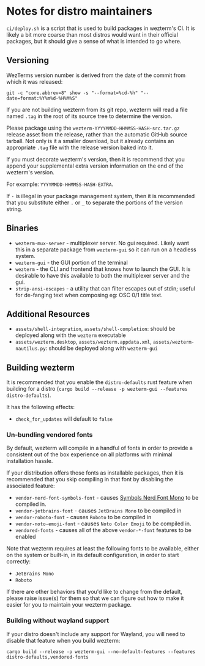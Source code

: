 # Notes for distro maintainers

`ci/deploy.sh` is a script that is used to build packages in wezterm's CI.
It is likely a bit more coarse than most distros would want in their
official packages, but it should give a sense of what is intended to go where.

## Versioning

WezTerms version number is derived from the date of the commit from which it
was released:

```
git -c "core.abbrev=8" show -s "--format=%cd-%h" "--date=format:%Y%m%d-%H%M%S"
```

If you are not building wezterm from its git repo, wezterm will read a file named
`.tag` in the root of its source tree to determine the version.

Please package using the `wezterm-YYYYMMDD-HHMMSS-HASH-src.tar.gz` release
asset from the release, rather than the automatic GitHub source tarball.
Not only is it a smaller download, but it already contains an appropriate
`.tag` file with the release version baked into it.

If you must decorate wezterm's version, then it is recommend that you append
your supplemental extra version information on the end of the wezterm's
version.

For example: `YYYYMMDD-HHMMSS-HASH-EXTRA`.

If `-` is illegal in your package management system, then it is recommended
that you substitute either `.` or `_` to separate the portions of the version
string.

## Binaries

* `wezterm-mux-server` - multiplexer server. No gui required. Likely want this
  in a separate package from `wezterm-gui` so it can run on a headless system.
* `wezterm-gui` - the GUI portion of the terminal
* `wezterm` - the CLI and frontend that knows how to launch the GUI. It is
  desirable to have this available to both the multiplexer server and the gui.
* `strip-ansi-escapes` - a utility that can filter escapes out of stdin; useful
  for de-fanging text when composing eg: OSC 0/1 title text.

## Additional Resources

* `assets/shell-integration`, `assets/shell-completion`: should be deployed along with the `wezterm` executable
* `assets/wezterm.desktop`, `assets/wezterm.appdata.xml`, `assets/wezterm-nautilus.py`: should be deployed along with `wezterm-gui`

## Building wezterm

It is recommended that you enable the `distro-defaults` rust feature
when building for a distro (`cargo build --release -p wezterm-gui --features distro-defaults`).

It has the following effects:

* `check_for_updates` will default to `false`

### Un-bundling vendored fonts

By default, wezterm will compile in a handful of fonts in order to provide a
consistent out of the box experience on all platforms with minimal installation
hassle.

If your distribution offers those fonts as installable packages, then it is
recommended that you skip compiling in that font by disabling the associated
feature:

* `vendor-nerd-font-symbols-font` - causes [Symbols Nerd Font
  Mono](https://github.com/ryanoasis/nerd-fonts/blob/master/patched-fonts/NerdFontsSymbolsOnly/complete/Symbols-1000-em%20Nerd%20Font%20Complete%20Mono.ttf)
  to be compiled in.
* `vendor-jetbrains-font` - causes `JetBrains Mono` to be compiled in
* `vendor-roboto-font` - causes `Roboto` to be compiled in
* `vendor-noto-emoji-font` - causes `Noto Color Emoji` to be compiled in.
* `vendored-fonts` - causes all of the above `vendor-*-font` features to be enabled

Note that wezterm requires at least the following fonts to be available, either
on the system or built-in, in its default configuration, in order to start
correctly:

* `JetBrains Mono`
* `Roboto`

If there are other behaviors that you'd like to change from the default, please
raise issue(s) for them so that we can figure out how to make it easier for you
to maintain your wezterm package.

### Building without wayland support

If your distro doesn't include any support for Wayland, you will need to
disable that feature when you build wezterm:

```
cargo build --release -p wezterm-gui --no-default-features --features distro-defaults,vendored-fonts
```

